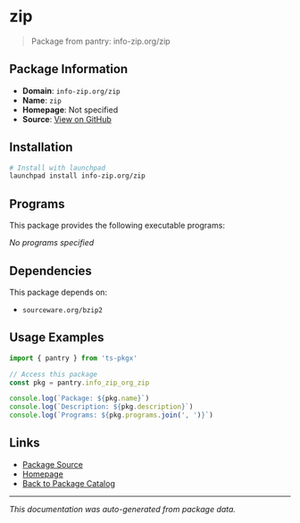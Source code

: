 # zip

> Package from pantry: info-zip.org/zip

## Package Information

- **Domain**: `info-zip.org/zip`
- **Name**: `zip`
- **Homepage**: Not specified
- **Source**: [View on GitHub](https://github.com/pkgxdev/pantry/tree/main/projects/info-zip.org/zip/package.yml)

## Installation

```bash
# Install with launchpad
launchpad install info-zip.org/zip
```

## Programs

This package provides the following executable programs:

*No programs specified*

## Dependencies

This package depends on:

- `sourceware.org/bzip2`

## Usage Examples

```typescript
import { pantry } from 'ts-pkgx'

// Access this package
const pkg = pantry.info_zip_org_zip

console.log(`Package: ${pkg.name}`)
console.log(`Description: ${pkg.description}`)
console.log(`Programs: ${pkg.programs.join(', ')}`)
```

## Links

- [Package Source](https://github.com/pkgxdev/pantry/tree/main/projects/info-zip.org/zip/package.yml)
- [Homepage](#)
- [Back to Package Catalog](../package-catalog.md)

---

*This documentation was auto-generated from package data.*
